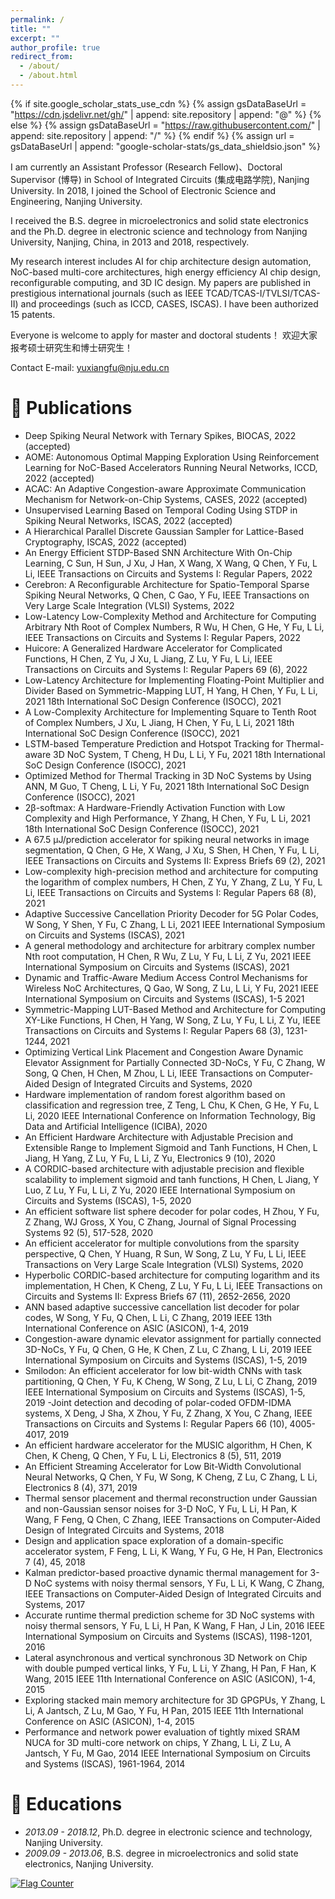 ```yaml
---
permalink: /
title: ""
excerpt: ""
author_profile: true
redirect_from: 
  - /about/
  - /about.html
---
```


{% if site.google_scholar_stats_use_cdn %}
{% assign gsDataBaseUrl = "https://cdn.jsdelivr.net/gh/" | append: site.repository | append: "@" %}
{% else %}
{% assign gsDataBaseUrl = "https://raw.githubusercontent.com/" | append: site.repository | append: "/" %}
{% endif %}
{% assign url = gsDataBaseUrl | append: "google-scholar-stats/gs_data_shieldsio.json" %}

<span class='anchor' id='about-me'></span>

I am currently an Assistant Professor (Research Fellow)、Doctoral Supervisor (博导) in School of Integrated Circuits (集成电路学院), Nanjing University. In 2018, I joined the School of Electronic Science and Engineering, Nanjing University.

I received the B.S. degree in microelectronics and solid state electronics and the Ph.D. degree in electronic science and technology from Nanjing University, Nanjing, China, in 2013 and 2018, respectively.

My research interest includes AI for chip architecture design automation, NoC-based multi-core architectures, high energy efficiency AI chip design, reconfigurable computing, and 3D IC design. My papers are published in prestigious international journals (such as IEEE TCAD/TCAS-I/TVLSI/TCAS-II) and proceedings (such as ICCD, CASES, ISCAS). I have been authorized 15 patents.

Everyone is welcome to apply for master and doctoral students！ 欢迎大家报考硕士研究生和博士研究生！

Contact E-mail: yuxiangfu@nju.edu.cn

<!--# 🔥 News
- *2022.02*: &nbsp;🎉🎉 Lorem ipsum dolor sit amet, consectetur adipiscing elit. Vivamus ornare aliquet ipsum, ac tempus justo dapibus sit amet. 
- *2022.02*: &nbsp;🎉🎉 Lorem ipsum dolor sit amet, consectetur adipiscing elit. Vivamus ornare aliquet ipsum, ac tempus justo dapibus sit amet. -->

# 📝 Publications 

<!--<div class='paper-box'><div class='paper-box-image'><div><div class="badge">CVPR 2016</div><img src='images/500x300.png' alt="sym" width="100%"></div></div>
<div class='paper-box-text' markdown="1">

[Deep Residual Learning for Image Recognition](https://openaccess.thecvf.com/content_cvpr_2016/papers/He_Deep_Residual_Learning_CVPR_2016_paper.pdf)

**Kaiming He**, Xiangyu Zhang, Shaoqing Ren, Jian Sun

[**Project**](https://scholar.google.com/citations?view_op=view_citation&hl=zh-CN&user=DhtAFkwAAAAJ&citation_for_view=DhtAFkwAAAAJ:ALROH1vI_8AC) <strong><span class='show_paper_citations' data='DhtAFkwAAAAJ:ALROH1vI_8AC'></span></strong>
- Lorem ipsum dolor sit amet, consectetur adipiscing elit. Vivamus ornare aliquet ipsum, ac tempus justo dapibus sit amet. 
</div>
</div>

- [Lorem ipsum dolor sit amet, consectetur adipiscing elit. Vivamus ornare aliquet ipsum, ac tempus justo dapibus sit amet](https://github.com), A, B, C, **CVPR 2020**-->
- Deep Spiking Neural Network with Ternary Spikes, BIOCAS, 2022 (accepted)
- AOME: Autonomous Optimal Mapping Exploration Using Reinforcement Learning for NoC-Based Accelerators Running Neural Networks, ICCD, 2022 (accepted)
- ACAC: An Adaptive Congestion-aware Approximate Communication Mechanism for Network-on-Chip Systems, CASES, 2022 (accepted)
- Unsupervised Learning Based on Temporal Coding Using STDP in Spiking Neural Networks, ISCAS, 2022 (accepted)
- A Hierarchical Parallel Discrete Gaussian Sampler for Lattice-Based Cryptography, ISCAS, 2022 (accepted)
- An Energy Efficient STDP-Based SNN Architecture With On-Chip Learning, C Sun, H Sun, J Xu, J Han, X Wang, X Wang, Q Chen, Y Fu, L Li, IEEE Transactions on Circuits and Systems I: Regular Papers, 2022
- Cerebron: A Reconfigurable Architecture for Spatio-Temporal Sparse Spiking Neural Networks, Q Chen, C Gao, Y Fu, IEEE Transactions on Very Large Scale Integration (VLSI) Systems, 2022
- Low-Latency Low-Complexity Method and Architecture for Computing Arbitrary Nth Root of Complex Numbers, R Wu, H Chen, G He, Y Fu, L Li, IEEE Transactions on Circuits and Systems I: Regular Papers, 2022
- Huicore: A Generalized Hardware Accelerator for Complicated Functions, H Chen, Z Yu, J Xu, L Jiang, Z Lu, Y Fu, L Li, IEEE Transactions on Circuits and Systems I: Regular Papers 69 (6),	2022
- Low-Latency Architecture for Implementing Floating-Point Multiplier and Divider Based on Symmetric-Mapping LUT, H Yang, H Chen, Y Fu, L Li, 2021 18th International SoC Design Conference (ISOCC), 2021
- A Low-Complexity Architecture for Implementing Square to Tenth Root of Complex Numbers, J Xu, L Jiang, H Chen, Y Fu, L Li, 2021 18th International SoC Design Conference (ISOCC),	2021
- LSTM-based Temperature Prediction and Hotspot Tracking for Thermal-aware 3D NoC System, T Cheng, H Du, L Li, Y Fu, 2021 18th International SoC Design Conference (ISOCC), 2021
- Optimized Method for Thermal Tracking in 3D NoC Systems by Using ANN, M Guo, T Cheng, L Li, Y Fu, 2021 18th International SoC Design Conference (ISOCC), 2021
- 2β-softmax: A Hardware-Friendly Activation Function with Low Complexity and High Performance, Y Zhang, H Chen, Y Fu, L Li, 2021 18th International SoC Design Conference (ISOCC), 2021
- A 67.5 μJ/prediction accelerator for spiking neural networks in image segmentation, Q Chen, G He, X Wang, J Xu, S Shen, H Chen, Y Fu, L Li, IEEE Transactions on Circuits and Systems II: Express Briefs 69 (2), 2021
- Low-complexity high-precision method and architecture for computing the logarithm of complex numbers, H Chen, Z Yu, Y Zhang, Z Lu, Y Fu, L Li, IEEE Transactions on Circuits and Systems I: Regular Papers 68 (8), 2021
- Adaptive Successive Cancellation Priority Decoder for 5G Polar Codes, W Song, Y Shen, Y Fu, C Zhang, L Li, 2021 IEEE International Symposium on Circuits and Systems (ISCAS), 2021
- A general methodology and architecture for arbitrary complex number Nth root computation, H Chen, R Wu, Z Lu, Y Fu, L Li, Z Yu, 2021 IEEE International Symposium on Circuits and Systems (ISCAS), 2021
- Dynamic and Traffic-Aware Medium Access Control Mechanisms for Wireless NoC Architectures, Q Gao, W Song, Z Lu, L Li, Y Fu, 2021 IEEE International Symposium on Circuits and Systems (ISCAS), 1-5		2021
- Symmetric-Mapping LUT-Based Method and Architecture for Computing XY-Like Functions, H Chen, H Yang, W Song, Z Lu, Y Fu, L Li, Z Yu, IEEE Transactions on Circuits and Systems I: Regular Papers 68 (3), 1231-1244, 2021
- Optimizing Vertical Link Placement and Congestion Aware Dynamic Elevator Assignment for Partially Connected 3D-NoCs, Y Fu, C Zhang, W Song, Q Chen, H Chen, M Zhou, L Li, IEEE Transactions on Computer-Aided Design of Integrated Circuits and Systems,	2020
- Hardware implementation of random forest algorithm based on classification and regression tree, Z Teng, L Chu, K Chen, G He, Y Fu, L Li, 2020 IEEE International Conference on Information Technology, Big Data and Artificial Intelligence (ICIBA),	2020
- An Efficient Hardware Architecture with Adjustable Precision and Extensible Range to Implement Sigmoid and Tanh Functions, H Chen, L Jiang, H Yang, Z Lu, Y Fu, L Li, Z Yu, Electronics 9 (10), 2020
- A CORDIC-based architecture with adjustable precision and flexible scalability to implement sigmoid and tanh functions, H Chen, L Jiang, Y Luo, Z Lu, Y Fu, L Li, Z Yu, 2020 IEEE International Symposium on Circuits and Systems (ISCAS), 1-5, 2020
- An efficient software list sphere decoder for polar codes, H Zhou, Y Fu, Z Zhang, WJ Gross, X You, C Zhang, Journal of Signal Processing Systems 92 (5), 517-528, 2020
- An efficient accelerator for multiple convolutions from the sparsity perspective, Q Chen, Y Huang, R Sun, W Song, Z Lu, Y Fu, L Li, IEEE Transactions on Very Large Scale Integration (VLSI) Systems,	2020
- Hyperbolic CORDIC-based architecture for computing logarithm and its implementation, H Chen, K Cheng, Z Lu, Y Fu, L Li, IEEE Transactions on Circuits and Systems II: Express Briefs 67 (11), 2652-2656, 2020
- ANN based adaptive successive cancellation list decoder for polar codes, W Song, Y Fu, Q Chen, L Li, C Zhang, 2019 IEEE 13th International Conference on ASIC (ASICON), 1-4, 2019
- Congestion-aware dynamic elevator assignment for partially connected 3D-NoCs, Y Fu, Q Chen, G He, K Chen, Z Lu, C Zhang, L Li, 2019 IEEE International Symposium on Circuits and Systems (ISCAS), 1-5, 2019
- Smilodon: An efficient accelerator for low bit-width CNNs with task partitioning, Q Chen, Y Fu, K Cheng, W Song, Z Lu, L Li, C Zhang, 2019 IEEE International Symposium on Circuits and Systems (ISCAS), 1-5,	2019
-Joint detection and decoding of polar-coded OFDM-IDMA systems, X Deng, J Sha, X Zhou, Y Fu, Z Zhang, X You, C Zhang, IEEE Transactions on Circuits and Systems I: Regular Papers 66 (10), 4005-4017,	2019
- An efficient hardware accelerator for the MUSIC algorithm, H Chen, K Chen, K Cheng, Q Chen, Y Fu, L Li, Electronics 8 (5), 511, 2019
- An Efficient Streaming Accelerator for Low Bit-Width Convolutional Neural Networks, Q Chen, Y Fu, W Song, K Cheng, Z Lu, C Zhang, L Li, Electronics 8 (4), 371, 2019
- Thermal sensor placement and thermal reconstruction under Gaussian and non-Gaussian sensor noises for 3-D NoC, Y Fu, L Li, H Pan, K Wang, F Feng, Q Chen, C Zhang, IEEE Transactions on Computer-Aided Design of Integrated Circuits and Systems,	2018
- Design and application space exploration of a domain-specific accelerator system, F Feng, L Li, K Wang, Y Fu, G He, H Pan, Electronics 7 (4), 45, 2018
- Kalman predictor-based proactive dynamic thermal management for 3-D NoC systems with noisy thermal sensors, Y Fu, L Li, K Wang, C Zhang, IEEE Transactions on Computer-Aided Design of Integrated Circuits and Systems,	2017
- Accurate runtime thermal prediction scheme for 3D NoC systems with noisy thermal sensors, Y Fu, L Li, H Pan, K Wang, F Han, J Lin, 2016 IEEE International Symposium on Circuits and Systems (ISCAS), 1198-1201, 2016
- Lateral asynchronous and vertical synchronous 3D Network on Chip with double pumped vertical links, Y Fu, L Li, Y Zhang, H Pan, F Han, K Wang, 2015 IEEE 11th International Conference on ASIC (ASICON), 1-4, 2015
- Exploring stacked main memory architecture for 3D GPGPUs, Y Zhang, L Li, A Jantsch, Z Lu, M Gao, Y Fu, H Pan, 2015 IEEE 11th International Conference on ASIC (ASICON), 1-4, 2015
- Performance and network power evaluation of tightly mixed SRAM NUCA for 3D multi-core network on chips, Y Zhang, L Li, Z Lu, A Jantsch, Y Fu, M Gao, 2014 IEEE International Symposium on Circuits and Systems (ISCAS), 1961-1964, 2014

<!--# 🎖 Honors and Awards
- *2021.10* Lorem ipsum dolor sit amet, consectetur adipiscing elit. Vivamus ornare aliquet ipsum, ac tempus justo dapibus sit amet. 
- *2021.09* Lorem ipsum dolor sit amet, consectetur adipiscing elit. Vivamus ornare aliquet ipsum, ac tempus justo dapibus sit amet. -->

# 📖 Educations
- *2013.09 - 2018.12*, Ph.D. degree in electronic science and technology, Nanjing University. 
- *2009.09 - 2013.06*, B.S. degree in microelectronics and solid state electronics, Nanjing University.

<!--# 💬 Invited Talks
- *2021.06*, Lorem ipsum dolor sit amet, consectetur adipiscing elit. Vivamus ornare aliquet ipsum, ac tempus justo dapibus sit amet. 
- *2021.03*, Lorem ipsum dolor sit amet, consectetur adipiscing elit. Vivamus ornare aliquet ipsum, ac tempus justo dapibus sit amet.  \| [\[video\]](https://github.com/)-->

<a href="https://info.flagcounter.com/Oymw"><img src="https://s01.flagcounter.com/mini/Oymw/bg_FFFFFF/txt_000000/border_CCCCCC/flags_0/" alt="Flag Counter" border="0"></a>
